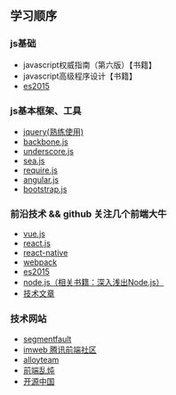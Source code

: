 学习顺序
--------

### js基础

-	javascript权威指南（第六版）【书籍】
-	javascript高级程序设计【书籍】
-	[es2015](http://es6.ruanyifeng.com/)

### js基本框架、工具

-	[jquery(熟练使用)](http://jquery.cuishifeng.cn/)
-	[backbone.js](http://www.css88.com/doc/backbone/)
-	[underscore.js](http://www.css88.com/doc/underscore/)
-	[sea.js](http://seajs.org/docs/)
-	[require.js](http://www.requirejs.cn/)
-	[angular.js](https://angularjs.org/)
-	[bootstrap.js](http://www.bootcss.com/)

### 前沿技术 && github 关注几个前端大牛

-	[vue.js](https://github.com/vuejs/vue)
-	[react.js](https://github.com/facebook/react)
-	[react-native](https://github.com/facebook/react-native)
-	[webpack](https://github.com/webpack/webpack)
-	[es2015](https://github.com/ruanyf/es6tutorial)
-	[node.js（相关书籍：深入浅出Node.js）](https://github.com/nodejs/node)
-	[技术文章](https://github.com/amfe/article)

### 技术网站

-	[segmentfault](https://segmentfault.com/)
-	[imweb 腾讯前端社区](http://imweb.io/)
-	[alloyteam](http://www.alloyteam.com/)
-	[前端乱炖](http://www.html-js.com/)
-	[开源中国](https://www.oschina.net/)
